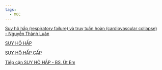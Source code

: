 ```yaml
---
tags:
  - MOC
---
```


[Suy hô hấp (respiratory failure) và truỵ tuần hoàn (cardiovascular collapse) - Nguyễn Thành Luân](../100%20Reference%20notes/Suy%20h%C3%B4%20h%E1%BA%A5p%20(respiratory%20failure)%20v%C3%A0%20tru%E1%BB%B5%20tu%E1%BA%A7n%20ho%C3%A0n%20(cardiovascular%20collapse)%20-%20Nguy%E1%BB%85n%20Th%C3%A0nh%20Lu%C3%A2n.md)

[SUY HÔ HẤP](../The%20TRIO/000%20Zettlekasten/UMP/BM%20NHI/BM%20NHI%20-%20Tot%20nghiep/Cap%20cuu/SUY%20H%C3%94%20H%E1%BA%A4P.md)

[SUY HÔ HẤP CẤP](../The%20TRIO/000%20Zettlekasten/UMP/BM%20N%E1%BB%98I/H%C3%94%20H%E1%BA%A4P/SUY%20H%C3%94%20H%E1%BA%A4P%20C%E1%BA%A4P.md)

[Tiếp cận SUY HÔ HẤP - BS. Út Em](../100%20Reference%20notes/Ti%E1%BA%BFp%20c%E1%BA%ADn%20SUY%20H%C3%94%20H%E1%BA%A4P%20-%20BS.%20%C3%9At%20Em.md)

